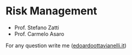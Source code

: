 # Risk Management

- Prof. Stefano Zatti
- Prof. Carmelo Asaro

For any question write me ([edoardoottavianelli.it](https://www.edoardoottavianelli.it/))
